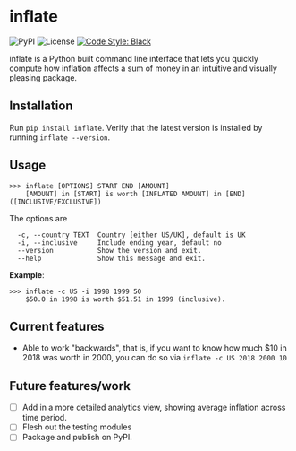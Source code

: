 # inflate

![PyPI](https://img.shields.io/pypi/v/inflate.svg?style=flat-square)
![License](https://img.shields.io/github/license/mzjp2/inflation.svg?style=flat-square)
[![Code Style: Black](https://img.shields.io/badge/code-black-black.svg?style=flat-square)](https://github.com/ambv/black)

inflate is a Python built command line interface that lets you quickly compute how inflation affects a sum of money in an intuitive and visually pleasing package.

## Installation

Run ``pip install inflate``. Verify that the latest version is installed by running ``inflate --version``.

## Usage

```shell
>>> inflate [OPTIONS] START END [AMOUNT]
    [AMOUNT] in [START] is worth [INFLATED AMOUNT] in [END] ([INCLUSIVE/EXCLUSIVE])
```
The options are

```
  -c, --country TEXT  Country [either US/UK], default is UK
  -i, --inclusive     Include ending year, default no
  --version           Show the version and exit.
  --help              Show this message and exit.
```

**Example**: 

```shell
>>> inflate -c US -i 1998 1999 50
    $50.0 in 1998 is worth $51.51 in 1999 (inclusive).
```

## Current features

- Able to work "backwards", that is, if you want to know how much $10 in 2018 was worth in 2000, you can do so via ``inflate -c US 2018 2000 10``

## Future features/work

- [ ] Add in a more detailed analytics view, showing average inflation across time period.
- [ ] Flesh out the testing modules
- [ ] Package and publish on PyPI.
